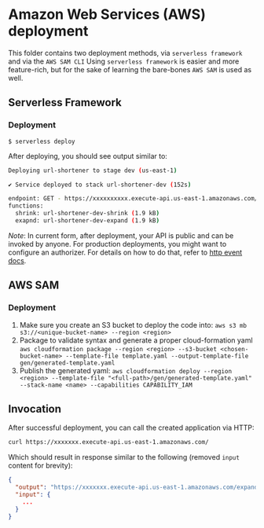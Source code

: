 # Amazon Web Services (AWS) deployment
This folder contains two deployment methods, via `serverless framework` and via the `AWS SAM CLI`
Using `serverless framework` is easier and more feature-rich, but for the sake of learning the bare-bones `AWS SAM` is used as well.

## Serverless Framework

### Deployment

```
$ serverless deploy
```

After deploying, you should see output similar to:

```bash
Deploying url-shortener to stage dev (us-east-1)

✔ Service deployed to stack url-shortener-dev (152s)

endpoint: GET - https://xxxxxxxxxx.execute-api.us-east-1.amazonaws.com/
functions:
  shrink: url-shortener-dev-shrink (1.9 kB)
  exapnd: url-shortener-dev-expand (1.9 kB)
```

_Note_: In current form, after deployment, your API is public and can be invoked by anyone. For production deployments, you might want to configure an authorizer. For details on how to do that, refer to [http event docs](https://www.serverless.com/framework/docs/providers/aws/events/apigateway/).


## AWS SAM

### Deployment

1. Make sure you create an S3 bucket to deploy the code into: `aws s3 mb s3://<unique-bucket-name> --region <region>`
2. Package to validate syntax and generate a proper cloud-formation yaml `aws cloudformation package --region <region> --s3-bucket <chosen-bucket-name> --template-file template.yaml --output-template-file gen/generated-template.yaml`
3. Publish the generated yaml: `aws cloudformation deploy --region <region> --template-file "<full-path>/gen/generated-template.yaml" --stack-name <name> --capabilities CAPABILITY_IAM`


## Invocation

After successful deployment, you can call the created application via HTTP:

```bash
curl https://xxxxxxx.execute-api.us-east-1.amazonaws.com/
```

Which should result in response similar to the following (removed `input` content for brevity):

```json
{
  "output": "https://xxxxxxx.execute-api.us-east-1.amazonaws.com/expand?code=yyy",
  "input": {
    ...
  }
}
```